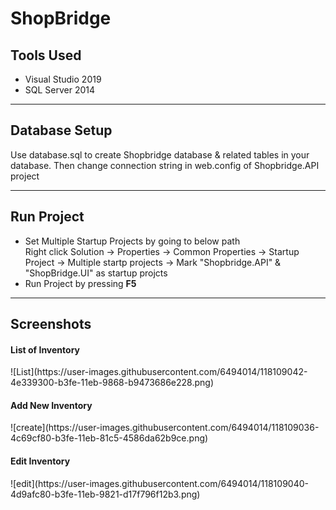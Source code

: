 # ShopBridge
<h2>Tools Used</h2>
<ul>
	<li>Visual Studio 2019</li>
	<li>SQL Server 2014</li>
</ul>
<hr/>

<h2>Database Setup</h2>
Use database.sql to create Shopbridge database & related tables in your database. Then change connection string in web.config of Shopbridge.API project

<hr/>

<h2>Run Project</h2>
<ul>
	<li>Set Multiple Startup Projects by going to below path</li>
	 Right click Solution -> Properties -> Common Properties -> Startup Project -> Multiple startp projects -> Mark "Shopbridge.API" & "ShopBridge.UI" as startup projcts	
	<li>Run Project by pressing <b>F5</b></li>
</ul>

<hr/>

<h2>Screenshots</h2>


<h4>List of Inventory</h4>
![List](https://user-images.githubusercontent.com/6494014/118109042-4e339300-b3fe-11eb-9868-b9473686e228.png)

<h4>Add New Inventory</h4>
![create](https://user-images.githubusercontent.com/6494014/118109036-4c69cf80-b3fe-11eb-81c5-4586da62b9ce.png)

<h4>Edit Inventory</h4>
![edit](https://user-images.githubusercontent.com/6494014/118109040-4d9afc80-b3fe-11eb-9821-d17f796f12b3.png)



